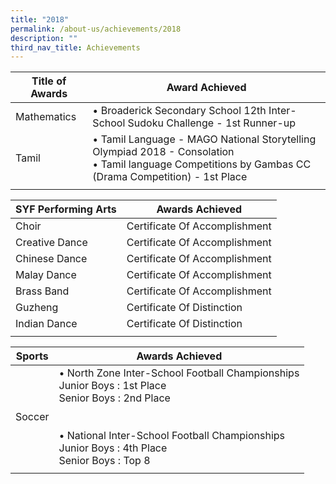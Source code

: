 ```yaml
---
title: "2018"
permalink: /about-us/achievements/2018
description: ""
third_nav_title: Achievements
---
```

| Title of Awards | Award Achieved |
|---|---|
|  Mathematics | • Broaderick Secondary School 12th Inter-School Sudoku Challenge - 1st Runner-up |
|  Tamil | • Tamil Language - MAGO National Storytelling Olympiad 2018 - Consolation<br>• Tamil language Competitions by Gambas CC (Drama Competition) - 1st Place  |
| | | 

| SYF Performing Arts | Awards Achieved |
|---|---|
| Choir | Certificate Of Accomplishment |
| Creative Dance | Certificate Of Accomplishment |
| Chinese Dance | Certificate Of Accomplishment |
| Malay Dance | Certificate Of Accomplishment |
| Brass Band | Certificate Of Accomplishment |
|  Guzheng | Certificate Of Distinction |
|  Indian Dance | Certificate Of Distinction |
| | | 

| Sports | Awards Achieved |
|---|---|
| Soccer | • North Zone Inter-School Football Championships<br>Junior Boys : 1st Place<br>Senior Boys : 2nd Place<br><br><br>• National Inter-School Football Championships<br>Junior Boys : 4th Place<br>Senior Boys : Top 8  |
| | |